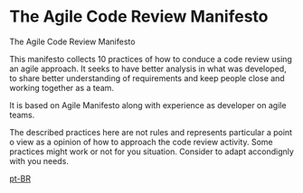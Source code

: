 # The Agile Code Review Manifesto
The Agile Code Review Manifesto

This manifesto collects 10 practices of how to conduce a code review using an agile approach.
It seeks to have better analysis in what was developed, to share better understanding of requirements and
keep people close and working together as a team.

It is based on Agile Manifesto along with experience as developer on agile teams.

The described practices here are not rules and represents particular a point o view as a opinion of how to approach
the code review activity. Some practices might work or not for you situation. Consider to adapt accondignly with you needs.

[pt-BR](README.pt-BR.md)
